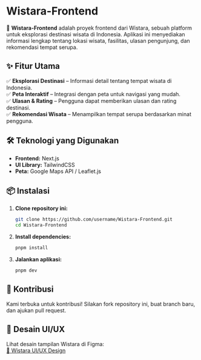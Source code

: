 # Wistara-Frontend

🚀 **Wistara-Frontend** adalah proyek frontend dari Wistara, sebuah platform untuk eksplorasi destinasi wisata di Indonesia. Aplikasi ini menyediakan informasi lengkap tentang lokasi wisata, fasilitas, ulasan pengunjung, dan rekomendasi tempat serupa.

## ✨ Fitur Utama

✅ **Eksplorasi Destinasi** – Informasi detail tentang tempat wisata di Indonesia.  
✅ **Peta Interaktif** – Integrasi dengan peta untuk navigasi yang mudah.  
✅ **Ulasan & Rating** – Pengguna dapat memberikan ulasan dan rating destinasi.  
✅ **Rekomendasi Wisata** – Menampilkan tempat serupa berdasarkan minat pengguna.

## 🛠️ Teknologi yang Digunakan

- **Frontend:** Next.js
- **UI Library:** TailwindCSS
- **Peta:** Google Maps API / Leaflet.js

## 📦 Instalasi

1. **Clone repository ini:**
   ```bash
   git clone https://github.com/username/Wistara-Frontend.git
   cd Wistara-Frontend
   ```
2. **Install dependencies:**
   ```bash
   pnpm install
   ```
3. **Jalankan aplikasi:**
   ```bash
   pnpm dev
   ```

## 🚀 Kontribusi

Kami terbuka untuk kontribusi! Silakan fork repository ini, buat branch baru, dan ajukan pull request.

## 📐 Desain UI/UX

Lihat desain tampilan Wistara di Figma:  
[🔗 Wistara UI/UX Design](<https://www.figma.com/design/76kvnzAOlfan5wDZiCTzqI/Wistara(Wisata-Nusantara)?node-id=0-1&t=rGLiTT7tkoYC45fS-1>)
